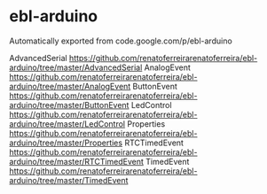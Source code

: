 # ebl-arduino
Automatically exported from code.google.com/p/ebl-arduino

AdvancedSerial https://github.com/renatoferreirarenatoferreira/ebl-arduino/tree/master/AdvancedSerial
AnalogEvent https://github.com/renatoferreirarenatoferreira/ebl-arduino/tree/master/AnalogEvent
ButtonEvent https://github.com/renatoferreirarenatoferreira/ebl-arduino/tree/master/ButtonEvent
LedControl https://github.com/renatoferreirarenatoferreira/ebl-arduino/tree/master/LedControl
Properties https://github.com/renatoferreirarenatoferreira/ebl-arduino/tree/master/Properties
RTCTimedEvent https://github.com/renatoferreirarenatoferreira/ebl-arduino/tree/master/RTCTimedEvent
TimedEvent https://github.com/renatoferreirarenatoferreira/ebl-arduino/tree/master/TimedEvent

